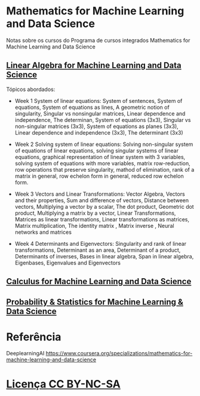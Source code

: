 # Mathematics for Machine Learning and Data Science

Notas sobre os cursos do Programa de cursos integrados Mathematics for Machine Learning and Data Science

## [Linear Algebra for Machine Learning and Data Science](https://github.com/k3ybladewielder/math_for_ml_ds/blob/main/linear_algebra_for_ml_ds/linear_algebra_for_ml_ds.ipynb)
Tópicos abordados:
- Week 1 System of linear equations: System of sentences, System of equations, System of equations as lines, A geometric notion of singularity, Singular vs nonsingular matrices, Linear dependence and independence, The determinan, System of equations (3x3), Singular vs non-singular matrices (3x3), System of equations as planes (3x3), Linear dependence and independence (3x3), The determinant (3x3)

- Week 2 Solving system of linear equations: Solving non-singular system of equations of linear equations, solving singular systems of linear equations, graphical representation of linear system with 3 variables, solving system of equations with more variables, matrix row-reduction, row operations that preserve singularity, mathod of elimination, rank of a matrix in general, row echelon form in general, reduced row echelon form.

- Week 3 Vectors and Linear Transformations: Vector Algebra, Vectors and their properties, Sum and difference of vectors, Distance between vectors, Multiplying a vector by a scalar, The dot product, Geometric dot product, Multiplying a matrix by a vector, Linear Transformations, Matrices as linear transformations, Linear transformations as matrices, Matrix multiplication, The identity matrix , Matrix inverse , Neural networks and matrices

- Week 4 Determinants and Eigenvectors: Singularity and rank of linear transformations, Determinant as an area, Determinant of a product, Determinants of inverses, Bases in linear algebra, Span in linear algebra, Eigenbases, Eigenvalues and Eigenvectors


## [Calculus for Machine Learning and Data Science](https://github.com/k3ybladewielder/math_for_ml_ds/blob/main/calculus_for_ml_ds/calculus_for_ml_ds.ipynb)


## [Probability & Statistics for Machine Learning & Data Science](https://github.com/k3ybladewielder/math_for_ml_ds/blob/main/prob_statistic_for_ml_ds/prob_statistic_for_ml_ds.ipynb)


# Referência
DeeplearningAI <https://www.coursera.org/specializations/mathematics-for-machine-learning-and-data-science>

# [Licença CC BY-NC-SA](https://github.com/k3ybladewielder/math_for_ml_ds/blob/main/LICENSE)
